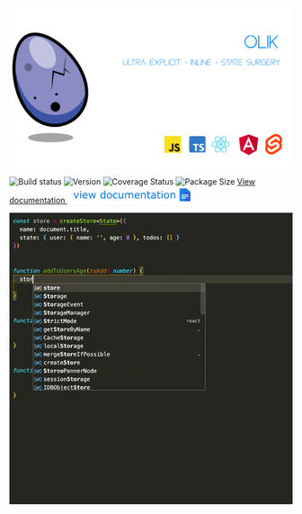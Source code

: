 <img src="https://github.com/Memeplexx/olik/blob/master/assets/banner_2.png" /> 

![Build status](https://img.shields.io/travis/com/memeplexx/olik?style=flat-square&colorA=262620&colorB=000)
![Version](https://img.shields.io/npm/v/olik?style=flat-square&colorA=262620&colorB=000)
![Coverage Status](https://img.shields.io/coveralls/github/Memeplexx/olik?style=flat-square&colorA=262620&colorB=000)
![Package Size](https://img.shields.io/bundlephobia/minzip/olik?style=flat-square&colorA=262620&colorB=000)
[View documentation <img height="30px" src="https://github.com/Memeplexx/olik/blob/master/assets/documentation.png" />](https://memeplexx.github.io/olik)

<img src="https://github.com/Memeplexx/olik/blob/master/assets/recording-with-comments.gif" style="width: 600px" />  


